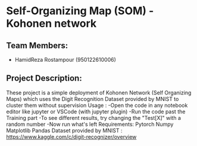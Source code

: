 # Self-Organizing Map (SOM) - Kohonen network

## Team Members:
- HamidReza Rostampour (950122610006)

## Project Description:
These project is a simple deployment of Kohonen Network (Self Organizing Maps) which uses the Digit Recognition Dataset provided by MNIST to cluster them without supervision
Usage :
-Open the code in any notebook editor like jupyter or VSCode (with jupyter plugin)
-Run the code past the Training part
-To see different results, try changing the "Test[X]" with a random number
-Now run what's left
Requirements:
Pytorch
Numpy
Matplotlib
Pandas
Dataset provided by MNIST : https://www.kaggle.com/c/digit-recognizer/overview
